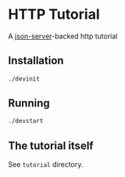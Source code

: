 # HTTP Tutorial

A [json-server](https://github.com/typicode/json-server)-backed http tutorial

## Installation

```bash
./devinit
```

## Running

```bash
./devstart
```

## The tutorial itself

See `tutorial` directory.
